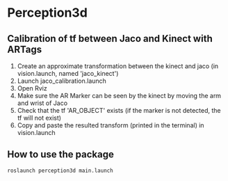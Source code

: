 # Perception3d



## Calibration of tf between Jaco and Kinect with ARTags
1. Create an approximate transformation between the kinect and jaco (in vision.launch, named 'jaco_kinect')
2. Launch jaco_calibration.launch
3. Open Rviz
4. Make sure the AR Marker can be seen by the kinect by moving the arm and wrist of Jaco
5. Check that the tf 'AR_OBJECT' exists (if the marker is not detected, the tf will not exist)
6. Copy and paste the resulted transform (printed in the terminal) in vision.launch  





## How to use the package

    roslaunch perception3d main.launch
